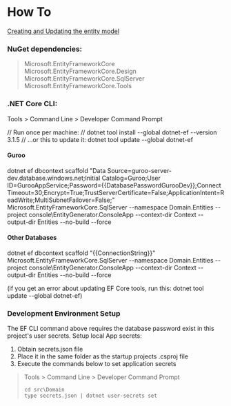﻿# How To

[Creating and Updating the entity model](https://www.learnentityframeworkcore.com/walkthroughs/existing-database)

### NuGet dependencies:

> Microsoft.EntityFrameworkCore
> Microsoft.EntityFrameworkCore.Design
> Microsoft.EntityFrameworkCore.SqlServer
> Microsoft.EntityFrameworkCore.Tools

### .NET Core CLI:

Tools > Command Line > Developer Command Prompt

// Run once per machine:
// dotnet tool install --global dotnet-ef --version 3.1.5
// ...or this to update it: dotnet tool update --global dotnet-ef

#### Guroo

dotnet ef dbcontext scaffold "Data Source=guroo-server-dev.database.windows.net;Initial Catalog=Guroo;User ID=GurooAppService;Password={{DatabasePasswordGurooDev}};Connect Timeout=30;Encrypt=True;TrustServerCertificate=False;ApplicationIntent=ReadWrite;MultiSubnetFailover=False;" Microsoft.EntityFrameworkCore.SqlServer --namespace Domain.Entities --project console\EntityGenerator.ConsoleApp --context-dir Context --output-dir Entities --no-build --force

#### Other Databases

dotnet ef dbcontext scaffold "{{ConnectionString}}" Microsoft.EntityFrameworkCore.SqlServer --namespace Domain.Entities --project console\EntityGenerator.ConsoleApp --context-dir Context --output-dir Entities --no-build --force

(if you get an error about updating EF Core tools, run this: dotnet tool update --global dotnet-ef)

### Development Environment Setup

The EF CLI command above requires the database password exist in this project's user secrets. Setup local App secrets:

1. Obtain secrets.json file
2. Place it in the same folder as the startup projects .csproj file
3. Execute the commands below to set application secrets

> Tools > Command Line > Developer Command Prompt
>
> ```
> cd src\Domain
> type secrets.json | dotnet user-secrets set
> ```